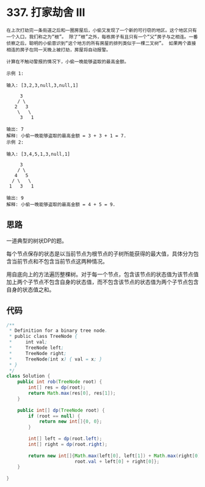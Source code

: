 # 337. 打家劫舍 III

```
在上次打劫完一条街道之后和一圈房屋后，小偷又发现了一个新的可行窃的地区。这个地区只有一个入口，我们称之为“根”。 除了“根”之外，每栋房子有且只有一个“父“房子与之相连。一番侦察之后，聪明的小偷意识到“这个地方的所有房屋的排列类似于一棵二叉树”。 如果两个直接相连的房子在同一天晚上被打劫，房屋将自动报警。

计算在不触动警报的情况下，小偷一晚能够盗取的最高金额。

示例 1:

输入: [3,2,3,null,3,null,1]

     3
    / \
   2   3
    \   \ 
     3   1

输出: 7 
解释: 小偷一晚能够盗取的最高金额 = 3 + 3 + 1 = 7.
示例 2:

输入: [3,4,5,1,3,null,1]

     3
    / \
   4   5
  / \   \ 
 1   3   1

输出: 9
解释: 小偷一晚能够盗取的最高金额 = 4 + 5 = 9.

```

## 思路

一道典型的树状DP的题。

每个节点保存的状态是以当前节点为根节点的子树所能获得的最大值，具体分为包含当前节点和不包含当前节点这两种情况。

用自底向上的方法遍历整棵树。对于每一个节点，包含该节点的状态值为该节点值加上两个子节点不包含自身的状态值，而不包含该节点的状态值为两个子节点包含自身的状态值之和。

## 代码

```java
/**
 * Definition for a binary tree node.
 * public class TreeNode {
 *     int val;
 *     TreeNode left;
 *     TreeNode right;
 *     TreeNode(int x) { val = x; }
 * }
 */
class Solution {
    public int rob(TreeNode root) {
        int[] res = dp(root);
        return Math.max(res[0], res[1]);
    }
    
    public int[] dp(TreeNode root) {
        if (root == null) {
            return new int[]{0, 0};
        }
        
        int[] left = dp(root.left);
        int[] right = dp(root.right);
        
        return new int[]{Math.max(left[0], left[1]) + Math.max(right[0], right[1]), 
                         root.val + left[0] + right[0]};
    }
    
}
```

